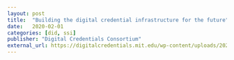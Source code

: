 ```yaml
---
layout: post
title:  "Building the digital credential infrastructure for the future"
date:   2020-02-01
categories: [did, ssi]
publisher: "Digital Credentials Consortium"
external_url: https://digitalcredentials.mit.edu/wp-content/uploads/2020/02/white-paper-building-digital-credential-infrastructure-future.pdf
---
```


